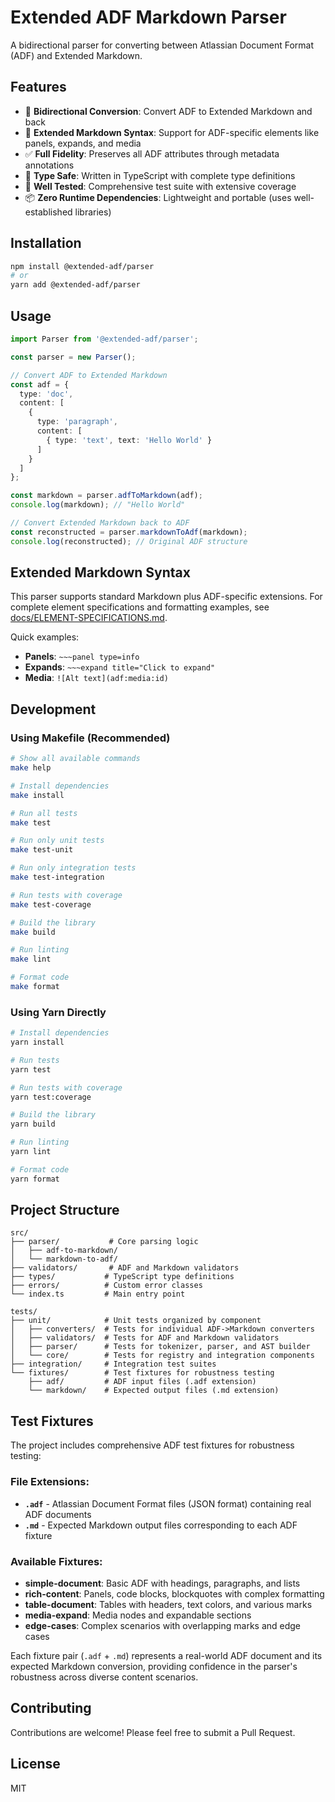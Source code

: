 # Extended ADF Markdown Parser

A bidirectional parser for converting between Atlassian Document Format (ADF) and Extended Markdown.

## Features

- 🔄 **Bidirectional Conversion**: Convert ADF to Extended Markdown and back
- 📝 **Extended Markdown Syntax**: Support for ADF-specific elements like panels, expands, and media
- ✅ **Full Fidelity**: Preserves all ADF attributes through metadata annotations
- 🎯 **Type Safe**: Written in TypeScript with complete type definitions
- 🧪 **Well Tested**: Comprehensive test suite with extensive coverage
- 📦 **Zero Runtime Dependencies**: Lightweight and portable (uses well-established libraries)

## Installation

```bash
npm install @extended-adf/parser
# or
yarn add @extended-adf/parser
```

## Usage

```typescript
import Parser from '@extended-adf/parser';

const parser = new Parser();

// Convert ADF to Extended Markdown
const adf = {
  type: 'doc',
  content: [
    {
      type: 'paragraph',
      content: [
        { type: 'text', text: 'Hello World' }
      ]
    }
  ]
};

const markdown = parser.adfToMarkdown(adf);
console.log(markdown); // "Hello World"

// Convert Extended Markdown back to ADF
const reconstructed = parser.markdownToAdf(markdown);
console.log(reconstructed); // Original ADF structure
```

## Extended Markdown Syntax

This parser supports standard Markdown plus ADF-specific extensions. For complete element specifications and formatting examples, see [docs/ELEMENT-SPECIFICATIONS.md](docs/ELEMENT-SPECIFICATIONS.md).

Quick examples:
- **Panels**: `~~~panel type=info`  
- **Expands**: `~~~expand title="Click to expand"`
- **Media**: `![Alt text](adf:media:id)`

## Development

### Using Makefile (Recommended)

```bash
# Show all available commands
make help

# Install dependencies
make install

# Run all tests
make test

# Run only unit tests
make test-unit

# Run only integration tests
make test-integration

# Run tests with coverage
make test-coverage

# Build the library
make build

# Run linting
make lint

# Format code
make format
```

### Using Yarn Directly

```bash
# Install dependencies
yarn install

# Run tests
yarn test

# Run tests with coverage
yarn test:coverage

# Build the library
yarn build

# Run linting
yarn lint

# Format code
yarn format
```

## Project Structure

```
src/
├── parser/           # Core parsing logic
│   ├── adf-to-markdown/
│   └── markdown-to-adf/
├── validators/       # ADF and Markdown validators
├── types/           # TypeScript type definitions
├── errors/          # Custom error classes
└── index.ts         # Main entry point

tests/
├── unit/            # Unit tests organized by component
│   ├── converters/  # Tests for individual ADF->Markdown converters
│   ├── validators/  # Tests for ADF and Markdown validators
│   ├── parser/      # Tests for tokenizer, parser, and AST builder
│   └── core/        # Tests for registry and integration components
├── integration/     # Integration test suites
└── fixtures/        # Test fixtures for robustness testing
    ├── adf/         # ADF input files (.adf extension)
    └── markdown/    # Expected output files (.md extension)
```

## Test Fixtures

The project includes comprehensive ADF test fixtures for robustness testing:

### File Extensions:
- **`.adf`** - Atlassian Document Format files (JSON format) containing real ADF documents
- **`.md`** - Expected Markdown output files corresponding to each ADF fixture

### Available Fixtures:
- **simple-document**: Basic ADF with headings, paragraphs, and lists
- **rich-content**: Panels, code blocks, blockquotes with complex formatting
- **table-document**: Tables with headers, text colors, and various marks  
- **media-expand**: Media nodes and expandable sections
- **edge-cases**: Complex scenarios with overlapping marks and edge cases

Each fixture pair (`.adf` + `.md`) represents a real-world ADF document and its expected Markdown conversion, providing confidence in the parser's robustness across diverse content scenarios.

## Contributing

Contributions are welcome! Please feel free to submit a Pull Request.

## License

MIT